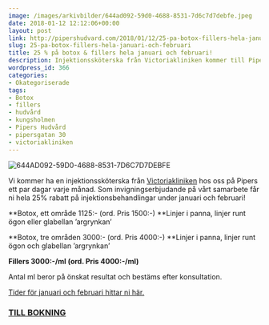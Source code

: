 ```yaml
---
image: /images/arkivbilder/644ad092-59d0-4688-8531-7d6c7d7debfe.jpeg
date: 2018-01-12 12:12:06+00:00
layout: post
link: http://pipershudvard.com/2018/01/12/25-pa-botox-fillers-hela-januari-och-februari/
slug: 25-pa-botox-fillers-hela-januari-och-februari
title: 25 % på botox & fillers hela januari och februari!
description: Injektionssköterska från Victoriakliniken kommer till Pipers Hudvård
wordpress_id: 366
categories:
- Okategoriserade
tags:
- Botox
- fillers
- hudvård
- kungsholmen
- Pipers Hudvård
- pipersgatan 30
- victoriakliniken
---
```


![644AD092-59D0-4688-8531-7D6C7D7DEBFE](https://pipershudvard.files.wordpress.com/2018/01/644ad092-59d0-4688-8531-7d6c7d7debfe.jpeg?w=600)

Vi kommer ha en injektionssköterska från [Victoriakliniken](https://www.victoriakliniken.com/behandlingar/injektionsbehandlingar/) hos oss på Pipers ett par dagar varje månad. Som invigningserbjudande på vårt samarbete får ni hela 25% rabatt på injektionsbehandlingar under januari och februari!

**Botox, ett område 1125:- (ord. Pris 1500:-) **Linjer i panna, linjer runt ögon eller glabellan ’argrynkan’

**Botox, tre områden 3000:- (ord. Pris 4000:-) **Linjer i panna, linjer runt ögon och glabellan ’argrynkan’

**Fillers 3000:-/ml (ord. Pris 4000:-/ml)**

Antal ml beror på önskat resultat och bestäms efter konsultation.

[Tider för januari och februari hittar ni här.](http://pipershudvard.com/botox-fillers-victoriakliniken/)


### [TILL BOKNING](/bokning/)
